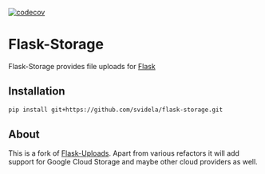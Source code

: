 [![codecov](https://codecov.io/gh/svidela/flask-storage/branch/master/graph/badge.svg)](https://codecov.io/gh/svidela/flask-storage)

# Flask-Storage

Flask-Storage provides file uploads for [Flask](https://palletsprojects.com/p/flask/)

## Installation

```sh
pip install git+https://github.com/svidela/flask-storage.git
```

## About

This is a fork of [Flask-Uploads](https://github.com/maxcountryman/flask-uploads). Apart from various refactors it will add support for Google Cloud Storage and maybe other cloud providers as well.
